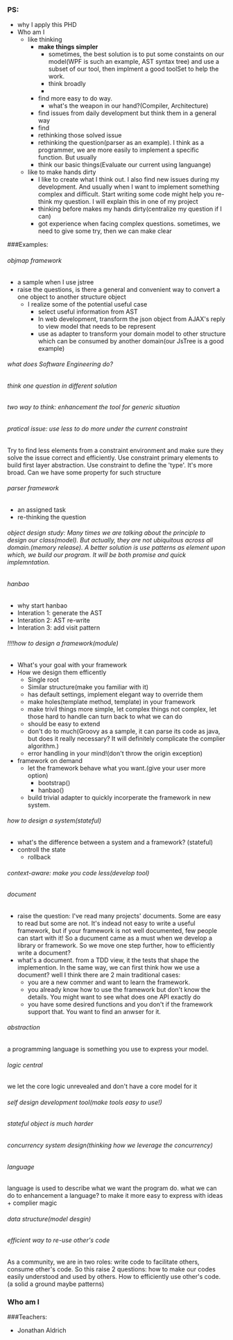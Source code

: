 ### PS:
- why I apply this PHD
- Who am I
  - like thinking
    - **make things simpler** 
      - sometimes, the best solution is to put some constaints on our model(WPF is such an example, AST syntax tree) and use a subset of our tool, then implment a good toolSet to help the work.
      - think broadly
      - 
    - find more easy to do way.
      - what's the weapon in our hand?(Compiler, Architecture)
    - find issues from daily development but think them in a general way
    - find 
    - rethinking those solved issue
    - rethinking the question(parser as an example). I think as a programmer, we are more easily to implement a specific function. But usually
    - think our basic things(Evaluate our current using languange)
  - like to make hands dirty
    - I like to create what I think out. I also find new issues during my development. And usually when I want to implement something complex and difficult. Start writing some code might help you re-think my question. I will explain this in one of my project
    - thinking before makes my hands dirty(centralize my question if I can)
    - got experience when facing complex questions. sometimes, we need to give some try, then we can make clear 

###Examples:
###### objmap framework
- a sample when I use jstree
- raise the questions, is there a general and convenient way to convert a one object to another structure object
  - I realize some of the potential useful case
    - select useful information from AST
    - In web development, transform the json object from AJAX's reply to view model that needs to be represent
    - use as adapter to transform  your domain model to other structure which can be consumed by another domain(our JsTree is a good example)

###### what does Software Engineering do?

###### think one question in different solution

###### two way to think: enhancement the tool for generic situation

###### pratical issue: use less to do more under the current constraint
Try to find less elements from a constraint environment and make sure they solve the issue correct and efficiently. Use constraint primary elements to build first layer abstraction. Use constraint to define the 'type'. It's more broad. Can we have some property for such structure

###### parser framework
- an assigned task
- re-thinking the question

###### object design study: Many times we are talking about the principle to design our class(model). But actually, they are not ubiquitous across all domain.(memory release). A better solution is use patterns as element upon which, we build our program. It will be both promise and quick implemntation.

###### hanbao
- why start hanbao
- Interation 1: generate the AST
- Interation 2: AST re-write
- Interation 3: add visit pattern

###### !!!!how to design a framework(module)
- What's your goal with your framework
- How we design them efficently
  - Single root
  - Similar structure(make you familiar with it)
  - has default settings, implement elegant way to override them
  - make holes(template method, template) in your framework
  - make trivil things more simple, let complex things not complex, let those hard to handle can turn back to what we can do
  - should be easy to extend
  - don't do to much(Groovy as a sample, it can parse its code as java, but does it really necessary? It will definitely complicate the complier algorithm.)
  - error handling in your mind!(don't throw the origin exception)
- framework on demand
  - let the framework behave what you want.(give your user more option)
    - bootstrap()
    - hanbao()
  - build trivial adapter to quickly incorperate the framework in new system.

###### how to design a system(stateful)
- what's the difference between a system and a framework? (stateful)
- controll the state
  - rollback

###### context-aware: make you code less(develop tool)

###### document
- raise the question: I've read many projects' documents. Some are easy to read but some are not. It's indead not easy to write a useful framework, but if your framework is not well documented, few people can start with it! So a ducument came as a must when we develop a library or framework. So we move one step further, how to efficiently write a document? 
- what's a document. from a TDD view, it the tests that shape the implemention. In the same way, we can first think how we use a document? well I think there are 2 main traditional cases: 
  - you are a new commer and want to learn the framework.
  - you already know how to use the framework but don't know the details. You might want to see what does one API exactly do
  - you have some desired functions and you don't if the framework support that. You want to find an anwser for it.

###### abstraction
a programming language is something you use to express your model.



###### logic central
we let the core logic unrevealed and don't have a core model for it


###### self design development tool(make tools easy to use!) 


###### stateful object is much harder 


###### concurrency system design(thinking how we leverage the concurrency)

###### language
language is used to describe what we want the program do.
what we can do to enhancement a language? to make it more easy to express with ideas + complier magic


###### data structure(model desgin)

###### efficient way to re-use other's code
As a community, we are in two roles: write code to facilitate others, consume other's code. So this raise 2 questions: how to make our codes easily understood and used by others. How to efficiently use other's code. (a solid a ground maybe patterns)
### Who am I

###Teachers:
- Jonathan Aldrich
